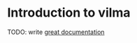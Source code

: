 # Introduction to vilma

TODO: write [great documentation](http://jacobian.org/writing/what-to-write/)
